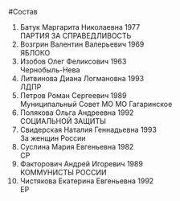 #Состав
1. Батук Маргарита Николаевна 1977   
    ПАРТИЯ ЗА СПРАВЕДЛИВОСТЬ
2. Возгрин Валентин Валерьевич 1969   
    ЯБЛОКО
3. Изобов Олег Феликсович 1963   
    Чернобыль-Нева
4. Литвинова Диана Логмановна 1993   
    ЛДПР
5. Петров Роман Сергеевич 1989   
    Муниципальный Совет МО МО Гагаринское
6. Полякова Ольга Андреевна 1992   
    СОЦИАЛЬНОЙ ЗАЩИТЫ
7. Свидерская Наталия Геннадьевна 1993   
    За женщин России
8. Суслина Мария Евгеньевна 1982   
    СР
9. Факторович Андрей Игоревич 1989   
    КОММУНИСТЫ РОССИИ
10. Чистякова Екатерина Евгеньевна 1992   
    ЕР
